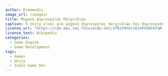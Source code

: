 ```yaml
---
author: Kremmudis
image_url: /images/
title: Μηχανή Δημιουργίας Παιχνιδιών 
caption: Η Unity είναι μια μηχανή δημιουργίας παιχνιδιών που δημιουργήθηκε από την Unity Technologies. Ανακοινώθηκε για πρώτη φορά το 2005 ως μηχανή δημιουργίας παιχνιδιών για το λογισμικό Mac OS X. Από τότε επεκτάθηκε σταδιακά για να υποστηρίζει μια ποικιλία πλατφορμών για υπολογιστές, κινητά, κονσόλες και πλατφόρμες εικονικής πραγματικότητας. Είναι ιδιαίτερα δημοφιλές για την ανάπτυξη παιχνιδιών για κινητά iOS και Android και θεωρείται εύκολη στη χρήση για αρχάριους προγραμματιστές και είναι δημοφιλές για την ανάπτυξη indie παιχνιδιών.
license_url: "https://cdn.mos.cms.futurecdn.net/vfRztHtbrcDJvPVXEFm7aH.jpg"
license_text: Wikipedia 
categories:
  - Game Engine
  - Game Development 
tags:
  - Games 
  - Unity
  - Indie Game Dev
---
```

